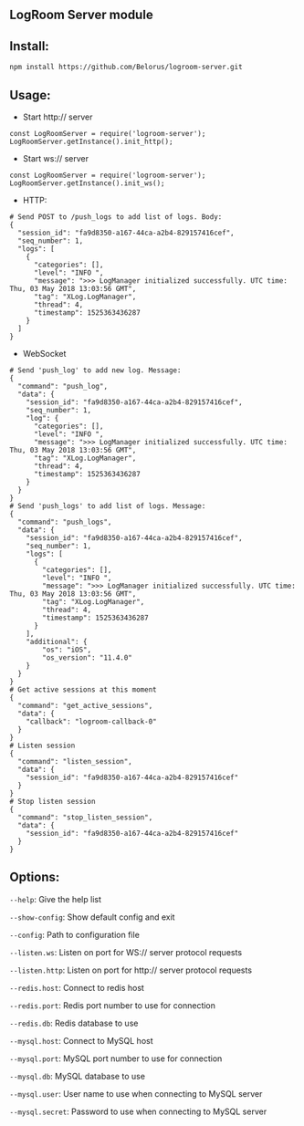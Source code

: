 ## LogRoom Server module

## Install:
```
npm install https://github.com/Belorus/logroom-server.git
```

## Usage:
- Start http:// server
```
const LogRoomServer = require('logroom-server');
LogRoomServer.getInstance().init_http();
```
- Start ws:// server
```
const LogRoomServer = require('logroom-server');
LogRoomServer.getInstance().init_ws();
```
- HTTP:
```
# Send POST to /push_logs to add list of logs. Body:
{
  "session_id": "fa9d8350-a167-44ca-a2b4-829157416cef",
  "seq_number": 1,
  "logs": [
    {
      "categories": [],
      "level": "INFO ",
      "message": ">>> LogManager initialized successfully. UTC time: Thu, 03 May 2018 13:03:56 GMT",
      "tag": "XLog.LogManager",
      "thread": 4,
      "timestamp": 1525363436287
    }
  ]
}
```
- WebSocket
```
# Send 'push_log' to add new log. Message:
{
  "command": "push_log",
  "data": {
    "session_id": "fa9d8350-a167-44ca-a2b4-829157416cef",
    "seq_number": 1,
    "log": {
      "categories": [],
      "level": "INFO ",
      "message": ">>> LogManager initialized successfully. UTC time: Thu, 03 May 2018 13:03:56 GMT",
      "tag": "XLog.LogManager",
      "thread": 4,
      "timestamp": 1525363436287
    }
  }
}
# Send 'push_logs' to add list of logs. Message:
{
  "command": "push_logs",
  "data": {
    "session_id": "fa9d8350-a167-44ca-a2b4-829157416cef",
    "seq_number": 1,
    "logs": [
      {
        "categories": [],
        "level": "INFO ",
        "message": ">>> LogManager initialized successfully. UTC time: Thu, 03 May 2018 13:03:56 GMT",
        "tag": "XLog.LogManager",
        "thread": 4,
        "timestamp": 1525363436287
      }
    ],
    "additional": {
        "os": "iOS",
        "os_version": "11.4.0"
    }
  }
}
# Get active sessions at this moment
{
  "command": "get_active_sessions",
  "data": {
    "callback": "logroom-callback-0"
  }
}
# Listen session
{
  "command": "listen_session",
  "data": {
    "session_id": "fa9d8350-a167-44ca-a2b4-829157416cef"
  }
}
# Stop listen session
{
  "command": "stop_listen_session",
  "data": {
    "session_id": "fa9d8350-a167-44ca-a2b4-829157416cef"
  }
}
```

## Options:
`--help`: Give the help list

`--show-config`: Show default config and exit

`--config`: Path to configuration file

`--listen.ws`: Listen on port for WS:// server protocol requests

`--listen.http`: Listen on port for http:// server protocol requests

`--redis.host`: Connect to redis host

`--redis.port`: Redis port number to use for connection

`--redis.db`: Redis database to use

`--mysql.host`: Connect to MySQL host

`--mysql.port`: MySQL port number to use for connection

`--mysql.db`: MySQL database to use

`--mysql.user`: User name to use when connecting to MySQL server

`--mysql.secret`: Password to use when connecting to MySQL server
